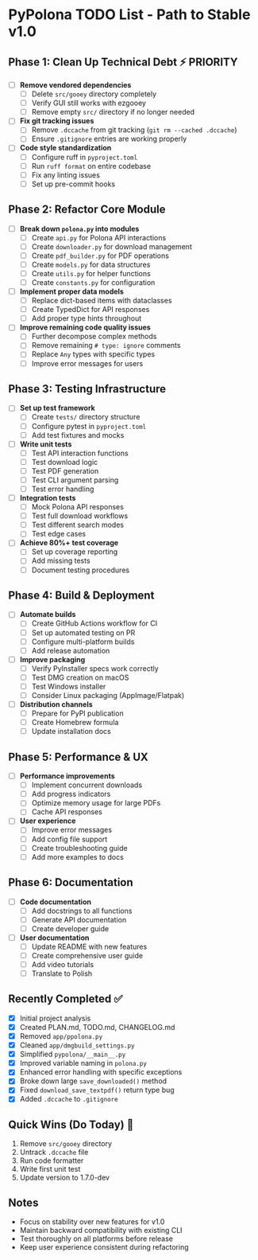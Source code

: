# PyPolona TODO List - Path to Stable v1.0

## Phase 1: Clean Up Technical Debt ⚡ PRIORITY

- [ ] **Remove vendored dependencies**
  - [ ] Delete `src/gooey` directory completely
  - [ ] Verify GUI still works with ezgooey
  - [ ] Remove empty `src/` directory if no longer needed

- [ ] **Fix git tracking issues**
  - [ ] Remove `.dccache` from git tracking (`git rm --cached .dccache`)
  - [ ] Ensure `.gitignore` entries are working properly

- [ ] **Code style standardization**
  - [ ] Configure ruff in `pyproject.toml`
  - [ ] Run `ruff format` on entire codebase
  - [ ] Fix any linting issues
  - [ ] Set up pre-commit hooks

## Phase 2: Refactor Core Module

- [ ] **Break down `polona.py` into modules**
  - [ ] Create `api.py` for Polona API interactions
  - [ ] Create `downloader.py` for download management
  - [ ] Create `pdf_builder.py` for PDF operations
  - [ ] Create `models.py` for data structures
  - [ ] Create `utils.py` for helper functions
  - [ ] Create `constants.py` for configuration

- [ ] **Implement proper data models**
  - [ ] Replace dict-based items with dataclasses
  - [ ] Create TypedDict for API responses
  - [ ] Add proper type hints throughout

- [ ] **Improve remaining code quality issues**
  - [ ] Further decompose complex methods
  - [ ] Remove remaining `# type: ignore` comments
  - [ ] Replace `Any` types with specific types
  - [ ] Improve error messages for users

## Phase 3: Testing Infrastructure

- [ ] **Set up test framework**
  - [ ] Create `tests/` directory structure
  - [ ] Configure pytest in `pyproject.toml`
  - [ ] Add test fixtures and mocks

- [ ] **Write unit tests**
  - [ ] Test API interaction functions
  - [ ] Test download logic
  - [ ] Test PDF generation
  - [ ] Test CLI argument parsing
  - [ ] Test error handling

- [ ] **Integration tests**
  - [ ] Mock Polona API responses
  - [ ] Test full download workflows
  - [ ] Test different search modes
  - [ ] Test edge cases

- [ ] **Achieve 80%+ test coverage**
  - [ ] Set up coverage reporting
  - [ ] Add missing tests
  - [ ] Document testing procedures

## Phase 4: Build & Deployment

- [ ] **Automate builds**
  - [ ] Create GitHub Actions workflow for CI
  - [ ] Set up automated testing on PR
  - [ ] Configure multi-platform builds
  - [ ] Add release automation

- [ ] **Improve packaging**
  - [ ] Verify PyInstaller specs work correctly
  - [ ] Test DMG creation on macOS
  - [ ] Test Windows installer
  - [ ] Consider Linux packaging (AppImage/Flatpak)

- [ ] **Distribution channels**
  - [ ] Prepare for PyPI publication
  - [ ] Create Homebrew formula
  - [ ] Update installation docs

## Phase 5: Performance & UX

- [ ] **Performance improvements**
  - [ ] Implement concurrent downloads
  - [ ] Add progress indicators
  - [ ] Optimize memory usage for large PDFs
  - [ ] Cache API responses

- [ ] **User experience**
  - [ ] Improve error messages
  - [ ] Add config file support
  - [ ] Create troubleshooting guide
  - [ ] Add more examples to docs

## Phase 6: Documentation

- [ ] **Code documentation**
  - [ ] Add docstrings to all functions
  - [ ] Generate API documentation
  - [ ] Create developer guide

- [ ] **User documentation**
  - [ ] Update README with new features
  - [ ] Create comprehensive user guide
  - [ ] Add video tutorials
  - [ ] Translate to Polish

## Recently Completed ✅

- [x] Initial project analysis
- [x] Created PLAN.md, TODO.md, CHANGELOG.md
- [x] Removed `app/ppolona.py` 
- [x] Cleaned `app/dmgbuild_settings.py`
- [x] Simplified `pypolona/__main__.py`
- [x] Improved variable naming in `polona.py`
- [x] Enhanced error handling with specific exceptions
- [x] Broke down large `save_downloaded()` method
- [x] Fixed `download_save_textpdf()` return type bug
- [x] Added `.dccache` to `.gitignore`

## Quick Wins (Do Today) 🎯

1. Remove `src/gooey` directory
2. Untrack `.dccache` file  
3. Run code formatter
4. Write first unit test
5. Update version to 1.7.0-dev

## Notes

- Focus on stability over new features for v1.0
- Maintain backward compatibility with existing CLI
- Test thoroughly on all platforms before release
- Keep user experience consistent during refactoring